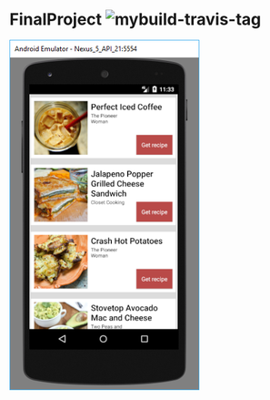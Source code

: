 # FinalProject ![mybuild-travis-tag](https://travis-ci.org/tae-huseyin/FinalProject.svg?branch=master)

![myapp-progress-tag](https://github.com/tae-huseyin/FinalProject/blob/develop/en_app.PNG)
